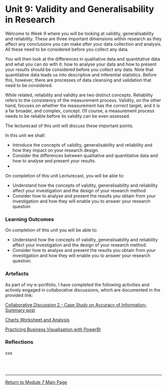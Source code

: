 # Unit 9: Validity and Generalisability in Research

Welcome to Week 9 where you will be looking at validity, generalisability and reliability. These are three important dimensions within research as they affect any conclusions you can make after your data collection and analysis. All these need to be considered before you collect any data.

You will then look at the differences in qualitative data and quantitative data and what you can do with it: how to analyse your data and how to present your results should be considered before you collect any data. Note that quantitative data leads us into descriptive and inferential statistics. Before this, however, there are processes of data cleansing and validation that need to be considered.

While related, reliability and validity are two distinct concepts. Reliability refers to the consistency of the measurement process. Validity, on the other hand, focuses on whether the measurement has the correct target, and it is a far broader, and complex, concept. Of course, a measurement process needs to be reliable before its validity can be even assessed.

The lecturecast of this unit will discuss these important points.

In this unit we shall:
 - Introduce the concepts of validity, generalisability and reliability and how they impact on your research design.
 - Consider the differences between qualitative and quantitative data and how to analyse and present your results.
 - 
On completion of this unit Lecturecast, you will be able to:
 - Understand how the concepts of validity, generalisability and reliability affect your investigation and the design of your research method
 - Consider how to analyse and present the results you obtain from your investigation and how they will enable you to answer your research question

### Learning Outcomes
On completion of this unit you will be able to:
 - Understand how the concepts of validity, generalisability and reliability affect your investigation and the design of your research method.
 - Consider how to analyse and present the results you obtain from your investigation and how they will enable you to answer your research question.

### Artefacts 
As part of my e-portfolio, I have completed the following activities and actively engaged in collaborative discussions, which are documented in the provided link:

[Collaborative Discussion 2 - Case Study on Accuracy of Information-Summary post](RMPP_Unit09_Summary.pdf)

[Charts Worksheet and Analysis](RMPP_Unit09_Activity.md)

[Practicing Business Visualisation with PowerBI](RMPP_Unit09_PowerBI.pdf)

### Reflections
xxx

<br><br>

--- 

[Return to Module 7 Main Page](RMPP_main.md)
